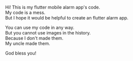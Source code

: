 Hi! This is my flutter mobile alarm app's code.  
My code is a mess.  
But I hope it would be helpful to create an flutter alarm app.


You can use my code in any way.  
But you cannot use images in the history.  
Because I don't made them.  
My uncle made them.


God bless you!
